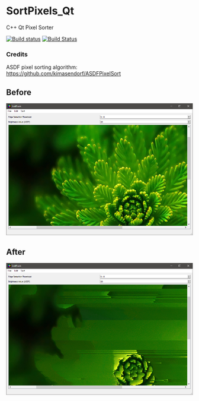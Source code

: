 # SortPixels_Qt
C++ Qt Pixel Sorter

[![Build status](https://ci.appveyor.com/api/projects/status/6kugvvt0cb5u2any?svg=true)](https://ci.appveyor.com/project/thorpelawrence/sortpixels-qt)
[![Build Status](https://travis-ci.org/thorpelawrence/SortPixels_Qt.svg?branch=master)](https://travis-ci.org/thorpelawrence/SortPixels_Qt)

### Credits
ASDF pixel sorting algorithm: https://github.com/kimasendorf/ASDFPixelSort

## Before
![Before](images/before.png)

## After
![After](images/after.png)
